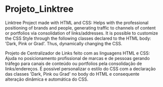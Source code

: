 # Projeto_Linktree
Linktree Project made with HTML and CSS:
Helps with the professional positioning of brands and people, generating traffic to channels
of content or portfolios via consolidation of links/addresses. It is possible to customize the CSS Style
through the following classes declared to the HTML body: 'Dark, Pink or Grad'. Thus, dynamically changing the CSS.


Projeto de Centralizador de Links feito com as linguagens HTML e CSS:
Ajuda no posicionamento profissional de marcas e de pessoas gerando tráfego para canais
de conteúdo ou portfolios pela consolidação de links/endereços. É possível personalizar o estilo
do CSS com a declaração das classes 'Dark, Pink ou Grad' no body do HTML e consequente alteração dinâmica
e automática do CSS.

